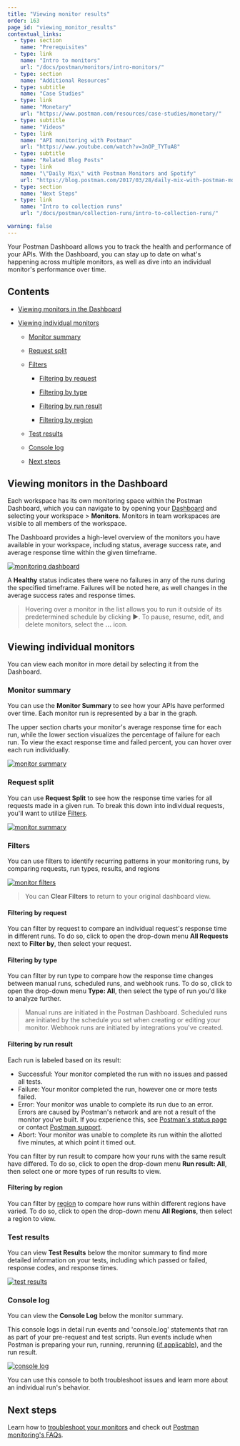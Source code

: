 ```yaml
---
title: "Viewing monitor results"
order: 163
page_id: "viewing_monitor_results"
contextual_links:
  - type: section
    name: "Prerequisites"
  - type: link
    name: "Intro to monitors"
    url: "/docs/postman/monitors/intro-monitors/"
  - type: section
    name: "Additional Resources"
  - type: subtitle
    name: "Case Studies"
  - type: link
    name: "Monetary"
    url: "https://www.postman.com/resources/case-studies/monetary/"
  - type: subtitle
    name: "Videos"
  - type: link
    name: "API monitoring with Postman"
    url: "https://www.youtube.com/watch?v=3nOP_TYTuA8"
  - type: subtitle
    name: "Related Blog Posts"
  - type: link
    name: "\"Daily Mix\" with Postman Monitors and Spotify"
    url: "https://blog.postman.com/2017/03/28/daily-mix-with-postman-monitors-and-spotify/"
  - type: section
    name: "Next Steps"
  - type: link
    name: "Intro to collection runs"
    url: "/docs/postman/collection-runs/intro-to-collection-runs/"

warning: false
---
```


Your Postman Dashboard allows you to track the health and performance of your APIs. With the Dashboard, you can stay up to date on what's happening across multiple monitors, as well as dive into an individual monitor's performance over time.

## Contents

* [Viewing monitors in the Dashboard](#viewing-monitors-in-the-dashboard)

* [Viewing individual monitors](#viewing-individual-monitors)

    * [Monitor summary](#monitor-summary)

    * [Request split](#request-split)

    * [Filters](#filters)

        * [Filtering by request](#filtering-by-request)

        * [Filtering by type](#filtering-by-type)

        * [Filtering by run result](#filtering-by-run-result)

        * [Filtering by region](#filtering-by-region)

    * [Test results](#test-results)

    * [Console log](#console-log)

    * [Next steps](#next-steps)

## Viewing monitors in the Dashboard

Each workspace has its own monitoring space within the Postman Dashboard, which you can navigate to by opening your [Dashboard](https://go.postman.co/) and selecting your workspace > **Monitors**. Monitors in team workspaces are visible to all members of the workspace.

The Dashboard provides a high-level overview of the monitors you have available in your workspace, including status, average success rate, and average response time within the given timeframe.

[![monitoring dashboard](https://assets.postman.com/postman-docs/monitor-dashboard1.jpg)](https://assets.postman.com/postman-docs/monitor-dashboard.jpg)

A **Healthy** status indicates there were no failures in any of the runs during the specified timeframe. Failures will be noted here, as well changes in the average success rates and response times.

> Hovering over a monitor in the list allows you to run it outside of its predetermined schedule by clicking **▶**. To pause, resume, edit, and delete monitors, select the **...** icon.

## Viewing individual monitors

You can view each monitor in more detail by selecting it from the Dashboard.

### Monitor summary

You can use the **Monitor Summary** to see how your APIs have performed over time. Each monitor run is represented by a bar in the graph.

The upper section charts your monitor's average response time for each run, while the lower section visualizes the percentage of failure for each run. To view the exact response time and failed percent, you can hover over each run individually.

[![monitor summary](https://assets.postman.com/postman-docs/individual-monitor.jpg)](https://assets.postman.com/postman-docs/individual-monitor.jpg)

### Request split

You can use **Request Split** to see how the response time varies for all requests made in a given run. To break this down into individual requests, you'll want to utilize [Filters](#Filters).

[![monitor summary](https://assets.postman.com/postman-docs/request-split.jpg)](https://assets.postman.com/postman-docs/request-split.jpg)

### Filters

You can use filters to identify recurring patterns in your monitoring runs, by comparing requests, run types, results, and regions

[![monitor filters](https://assets.postman.com/postman-docs/filter-example.gif)](https://assets.postman.com/postman-docs/filter-example.gif)

> You can **Clear Filters** to return to your original dashboard view.

#### Filtering by request

You can filter by request to compare an individual request's response time in different runs. To do so, click to open the drop-down menu **All Requests** next to **Filter by**, then select your request.

#### Filtering by type

You can filter by run type to compare how the response time changes between manual runs, scheduled runs, and webhook runs. To do so, click to open the drop-down menu **Type: All**, then select the type of run you'd like to analyze further.

> Manual runs are initiated in the Postman Dashboard. Scheduled runs are initiated by the schedule you set when creating or editing your monitor. Webhook runs are initiated by integrations you've created.

#### Filtering by run result

Each run is labeled based on its result:

* Successful: Your monitor completed the run with no issues and passed all tests.
* Failure: Your monitor completed the run, however one or more tests failed.
* Error: Your monitor was unable to complete its run due to an error. Errors are caused by Postman's network and are not a result of the monitor you've built. If you experience this, see [Postman's status page](https://status.postman.com/) or contact [Postman support](https://support.getpostman.com/).
* Abort: Your monitor was unable to complete its run within the allotted five minutes, at which point it timed out.

You can filter by run result to compare how your runs with the same result have differed. To do so, click to open the drop-down menu **Run result: All**, then select one or more types of run results to view.

#### Filtering by region

You can filter by [region](/docs/postman/monitors/setting-up-monitor/#adding-regions) to compare how runs within different regions have varied. To do so, click to open the drop-down menu **All Regions**, then select a region to view.

### Test results

You can view **Test Results** below the monitor summary to find more detailed information on your tests, including which passed or failed, response codes, and response times.

[![test results](https://assets.postman.com/postman-docs/test-results-2.jpg)](https://assets.postman.com/postman-docs/test-results-2.jpg)

### Console log

You can view the **Console Log** below the monitor summary.

This console logs in detail run events and 'console.log' statements that ran as part of your pre-request and test scripts. Run events include when Postman is preparing your run, running, rerunning ([if applicable](/docs/postman/monitors/setting-up-monitor/#using-retry-on-failure)), and the run result.

[![console log](https://assets.postman.com/postman-docs/console-log-2.jpg)](https://assets.postman.com/postman-docs/console-log-2.jpg)

 You can use this console to both troubleshoot issues and learn more about an individual run's behavior.

## Next steps

Learn how to [troubleshoot your monitors](/docs/postman/monitors/troubleshooting-monitors/) and check out [Postman monitoring's FAQs](/docs/postman/monitors/faqs-monitors/).
